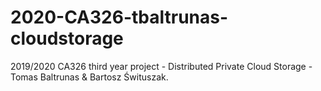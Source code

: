 # 2020-CA326-tbaltrunas-cloudstorage

2019/2020 CA326 third year project - Distributed Private Cloud Storage - Tomas Baltrunas & Bartosz Śwituszak.